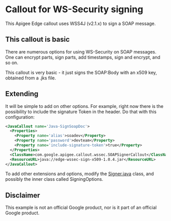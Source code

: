 # Callout for WS-Security signing

This Apigee Edge callout uses WSS4J (v2.1.x) to sign a SOAP message.

## This callout is basic

There are numerous options for using WS-Security on SOAP messages. One can encrypt parts, sign parts, add timestamps, sign and encrypt, and so on.

This callout is very basic - it just signs the SOAP:Body with an x509 key, obtained from a .jks file.


## Extending

It will be simple to add on other options. For example, right now there is the possibility to include the signature Token in the header. Do that with this configuration:

```xml
<JavaCallout name='Java-SignSoapDoc'>
  <Properties>
    <Property name='alias'>soadev</Property>
    <Property name='password'>devteam</Property>
    <Property name='include-signature-token'>true</Property>
  </Properties>
  <ClassName>com.google.apigee.callout.wssec.SOAPSignerCallout</ClassName>
  <ResourceURL>java://edge-wssec-sign-x509-1.0.4.jar</ResourceURL>
</JavaCallout>
```

To add other extensions and options, modify the [Signer.java](./src/main/java/com/google/apigee/callout/wssec/Signer.java) class, and possibly the inner class called SigningOptions.



## Disclaimer

This example is not an official Google product, nor is it part of an official Google product.


